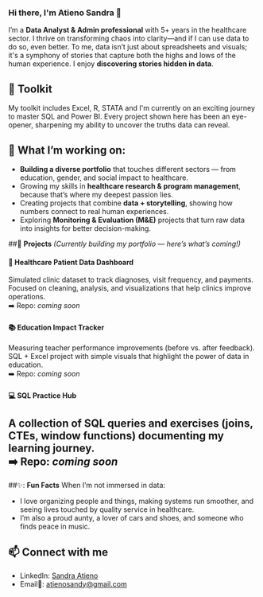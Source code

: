 ### Hi there, I'm **Atieno Sandra** 👋

I’m a **Data Analyst & Admin professional** with 5+ years in the healthcare sector. I thrive on transforming chaos into clarity—and if I can use data to do so, even better. To me, data isn’t just about spreadsheets and visuals; it's a symphony of stories that capture both the highs and lows of the human experience. I enjoy **discovering stories hidden in data**.

## 🧰 **Toolkit**
My toolkit includes Excel, R, STATA and I'm currently on an exciting journey to master SQL and Power BI. Every project shown here has been an eye-opener, sharpening my ability to uncover the truths data can reveal. 

## 🌱 **What I’m working on:**  
- **Building a diverse portfolio** that touches different sectors — from education, gender, and social impact to healthcare.  
- Growing my skills in **healthcare research & program management**, because that’s where my deepest passion lies.  
- Creating projects that combine **data + storytelling**, showing how numbers connect to real human experiences.  
- Exploring **Monitoring & Evaluation (M&E)** projects that turn raw data into insights for better decision-making.  

##📌 **Projects**
*(Currently building my portfolio — here’s what’s coming!)*  

#### 🏥 Healthcare Patient Data Dashboard  
Simulated clinic dataset to track diagnoses, visit frequency, and payments. Focused on cleaning, analysis, and visualizations that help clinics improve operations.  
➡️ Repo: *coming soon*  

#### 📚 Education Impact Tracker  
Measuring teacher performance improvements (before vs. after feedback). SQL + Excel project with simple visuals that highlight the power of data in education.  
➡️ Repo: *coming soon*  

#### 💻 SQL Practice Hub  
A collection of SQL queries and exercises (joins, CTEs, window functions) documenting my learning journey.  
➡️ Repo: *coming soon*  
---
##✨: **Fun Facts**
When I’m not immersed in data:
- I love organizing people and things, making systems run smoother, and seeing lives touched by quality service in healthcare. 
- I’m also a proud aunty, a lover of cars and shoes, and someone who finds peace in music.

## 📫 **Connect with me**
- LinkedIn: [Sandra Atieno](https://www.linkedin.com/in/sandraatieno/)  
- Email📧: atienosandy@gmail.com


